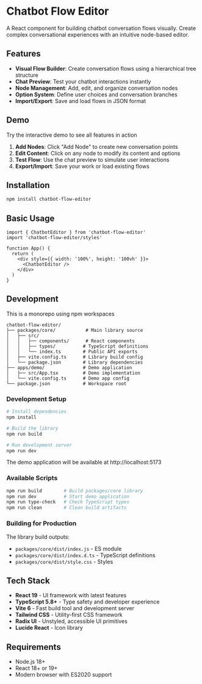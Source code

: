 # Chatbot Flow Editor

A React component for building chatbot conversation flows visually. Create complex conversational experiences with an intuitive node-based editor.

## Features

- **Visual Flow Builder**: Create conversation flows using a hierarchical tree structure
- **Chat Preview**: Test your chatbot interactions instantly
- **Node Management**: Add, edit, and organize conversation nodes
- **Option System**: Define user choices and conversation branches
- **Import/Export**: Save and load flows in JSON format

## Demo

Try the interactive demo to see all features in action

1. **Add Nodes**: Click "Add Node" to create new conversation points
2. **Edit Content**: Click on any node to modify its content and options
3. **Test Flow**: Use the chat preview to simulate user interactions
4. **Export/Import**: Save your work or load existing flows

## Installation

```bash
npm install chatbot-flow-editor
```

## Basic Usage

```tsx
import { ChatbotEditor } from 'chatbot-flow-editor'
import 'chatbot-flow-editor/styles'

function App() {
  return (
    <div style={{ width: '100%', height: '100vh' }}>
      <ChatbotEditor />
    </div>
  )
}
```

## Development

This is a monorepo using npm workspaces

```
chatbot-flow-editor/
├── packages/core/           # Main library source
│   ├── src/
│   │   ├── components/      # React components
│   │   ├── types/          # TypeScript definitions
│   │   └── index.ts        # Public API exports
│   ├── vite.config.ts      # Library build config
│   └── package.json        # Library dependencies
├── apps/demo/              # Demo application
│   ├── src/App.tsx         # Demo implementation
│   └── vite.config.ts      # Demo app config
└── package.json            # Workspace root
```

### Development Setup

```bash
# Install dependencies
npm install

# Build the library
npm run build

# Run development server
npm run dev
```

The demo application will be available at http://localhost:5173

### Available Scripts

```bash
npm run build        # Build packages/core library
npm run dev          # Start demo application
npm run type-check   # Check TypeScript types
npm run clean        # Clean build artifacts
```

### Building for Production

The library build outputs:
- `packages/core/dist/index.js` - ES module
- `packages/core/dist/index.d.ts` - TypeScript definitions
- `packages/core/dist/style.css` - Styles

## Tech Stack

- **React 19** - UI framework with latest features
- **TypeScript 5.8+** - Type safety and developer experience
- **Vite 6** - Fast build tool and development server
- **Tailwind CSS** - Utility-first CSS framework
- **Radix UI** - Unstyled, accessible UI primitives
- **Lucide React** - Icon library

## Requirements

- Node.js 18+
- React 18+ or 19+
- Modern browser with ES2020 support
